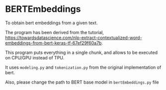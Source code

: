 # BERTEmbeddings
To obtain bert embeddings from a given text.

The program has been derived from the tutorial, https://towardsdatascience.com/nlp-extract-contextualized-word-embeddings-from-bert-keras-tf-67ef29f60a7b.

This program puts everything in a single chunk, and allows to be executed on CPU/GPU instead of TPU.

It uses `modeling.py` and `tokenization.py` from the original implementation of bert.

Also, please change the path to BERT base model in `bertEmbeddings.py` file
